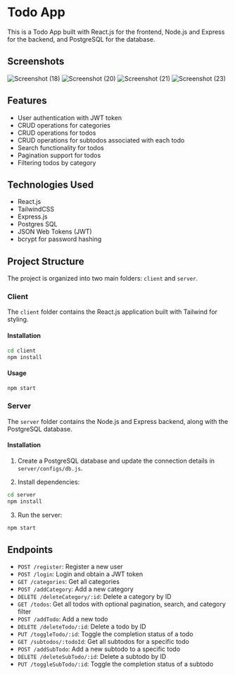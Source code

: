 # Todo App

This is a Todo App built with React.js for the frontend, Node.js and Express for the backend, and PostgreSQL for the database.

## Screenshots
![Screenshot (18)](https://github.com/Predator-s/Mernstack-Todo/assets/123081811/7bfd2a86-84c9-49b5-b333-805f0f7e6a46)
![Screenshot (20)](https://github.com/Predator-s/Mernstack-Todo/assets/123081811/492423b9-a849-4293-8574-b25a91808671)
![Screenshot (21)](https://github.com/Predator-s/Mernstack-Todo/assets/123081811/406aabdc-6dfc-44cc-b09d-8ad0b05e004a)
![Screenshot (23)](https://github.com/Predator-s/Mernstack-Todo/assets/123081811/b31ada00-5f1f-4622-82bf-29c73197e21c)

## Features

- User authentication with JWT token
- CRUD operations for categories
- CRUD operations for todos
- CRUD operations for subtodos associated with each todo
- Search functionality for todos
- Pagination support for todos
- Filtering todos by category

## Technologies Used

- React.js
- TailwindCSS
- Express.js
- Postgres SQL
- JSON Web Tokens (JWT)
- bcrypt for password hashing

## Project Structure

The project is organized into two main folders: `client` and `server`.

### Client

The `client` folder contains the React.js application built with Tailwind for styling.

#### Installation

```bash
cd client
npm install
```

#### Usage

```bash
npm start
```

### Server

The `server` folder contains the Node.js and Express backend, along with the PostgreSQL database.

#### Installation

1. Create a PostgreSQL database and update the connection details in `server/configs/db.js`.

2. Install dependencies:

```bash
cd server
npm install
```

3. Run the server:

```bash
npm start
```

## Endpoints

- `POST /register`: Register a new user
- `POST /login`: Login and obtain a JWT token
- `GET /categories`: Get all categories
- `POST /addCategory`: Add a new category
- `DELETE /deleteCategory/:id`: Delete a category by ID
- `GET /todos`: Get all todos with optional pagination, search, and category filter
- `POST /addTodo`: Add a new todo
- `DELETE /deleteTodo/:id`: Delete a todo by ID
- `PUT /toggleTodo/:id`: Toggle the completion status of a todo
- `GET /subtodos/:todoId`: Get all subtodos for a specific todo
- `POST /addSubTodo`: Add a new subtodo to a specific todo
- `DELETE /deleteSubTodo/:id`: Delete a subtodo by ID
- `PUT /toggleSubTodo/:id`: Toggle the completion status of a subtodo





